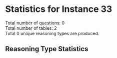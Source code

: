 # Statistics for Instance 33<br/>
Total number of questions: 0<br/>
Total number of tables: 2<br/>
Total 0 unique reasoning types are produced.<br/>
## Reasoning Type Statistics<br/>
